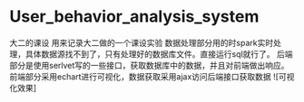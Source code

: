 # User_behavior_analysis_system
大二的课设
用来记录大二做的一个课设实验
数据处理部分用的时spark实时处理，具体数据源找不到了，只有处理好的数据库文件。直接运行sql就行了。
后端部分是使用serlvet写的一些接口，获取数据库中的数据，并且对前端做出响应。
前端部分采用echart进行可视化，数据获取采用ajax访问后端接口获取数据
![可视化效果]
